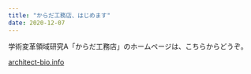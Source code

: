 ```yaml
---
title: "からだ工務店、はじめます"
date: 2020-12-07
---
```


学術変革領域研究A「からだ工務店」のホームページは、こちらからどうぞ。

[architect-bio.info](https://architect-bio.info/)
